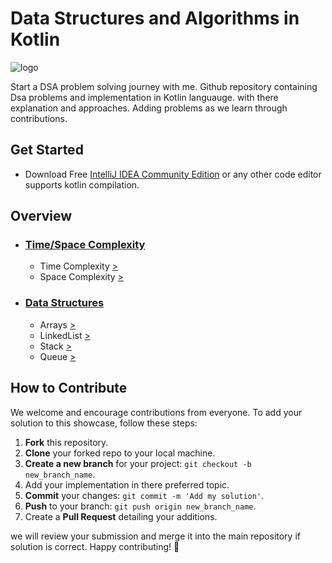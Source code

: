 # Data Structures and Algorithms in Kotlin

![logo](https://bigknol.com/wp-content/uploads/2023/11/kotlin_with_dsa.png)

Start a DSA problem solving journey with me. Github repository containing Dsa problems and implementation in Kotlin languauge.
with there explanation and approaches. Adding problems as we learn through contributions.

## Get Started

- Download Free [IntelliJ IDEA Community Edition](https://www.jetbrains.com/idea/download/?section=windows/) or any other code editor supports kotlin compilation.

## Overview
* ### [Time/Space Complexity](https://github.com/navneet851/kotlin-data-structures-and-algorithms/tree/master/src/time_space_complexity)
    - Time Complexity [>](https://github.com/navneet851/kotlin-data-structures-and-algorithms/blob/master/src/time_space_complexity/TIMECOMPLEXITY.md)
    - Space Complexity [>](https://github.com/navneet851/kotlin-data-structures-and-algorithms/blob/master/src/time_space_complexity/SPACECOMPLEXITY.md)

- ### [Data Structures](https://github.com/navneet851/kotlin-data-structures-and-algorithms/tree/master/src/data_structures)
    - Arrays [>](https://github.com/navneet851/kotlin-data-structures-and-algorithms/tree/master/src/data_structures/array)
    - LinkedList [>](https://github.com/navneet851/kotlin-data-structures-and-algorithms/tree/master/src/data_structures/linkedlist)
    - Stack [>](https://github.com/navneet851/kotlin-data-structures-and-algorithms/tree/master/src/data_structures/stack)
    - Queue [>](https://github.com/navneet851/kotlin-data-structures-and-algorithms/tree/master/src/data_structures/queue)







## How to Contribute

We welcome and encourage contributions from everyone. To add your solution to this showcase, follow these steps:

1. **Fork** this repository.
2. **Clone** your forked repo to your local machine.
3. **Create a new branch** for your project: `git checkout -b new_branch_name`.
4. Add your implementation in there preferred topic.
5. **Commit** your changes: `git commit -m 'Add my solution'`.
6. **Push** to your branch: `git push origin new_branch_name`.
7. Create a **Pull Request** detailing your additions.

we will review your submission and merge it into the main repository if solution is correct. Happy contributing! 🎉


